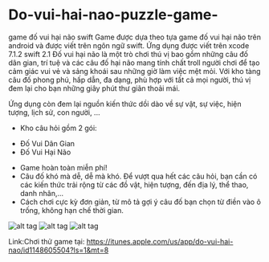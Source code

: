 # Do-vui-hai-nao-puzzle-game-
game đố vui hại não swift
 Game được dựa theo tựa game đố vui hại não trên android và được viết trên ngôn ngữ swift.
 Ứng dụng được viết trên xcode 7.1.2 swift 2.1
Đố vui hại não là một trò chơi thú vị bao gồm những câu đố dân gian, trí tuệ và các câu đố hại não mang tính chất troll người chơi để tạo cảm giác vui vẻ và sảng khoái sau những giờ làm việc mệt mỏi.
Với kho tàng câu đố phong phú, hấp dẫn, đa dạng, phù hợp với tất cả mọi người, thú vị đem lại cho bạn những giây phút thư giãn thoải mái.

Ứng dụng còn đem lại nguồn kiến thức dồi dào về sự vật, sự việc, hiện tượng, lịch sử, con người, ...

- Kho câu hỏi gồm 2 gói:
+ Đố Vui Dân Gian
+ Đố Vui Hại Não

- Game hoàn toàn miễn phí! 
- Câu đố khó mà dễ, dễ mà khó. Để vượt qua hết các câu hỏi, bạn cần có các kiến thức trải rộng từ các đồ vật, hiện tượng, đến địa lý, thể thao, danh nhân,...
- Cách chơi cực kỳ đơn giản, từ mô tả gợi ý câu đố bạn chọn từ điền vào ô trống, không hạn chế thời gian.

![alt tag](https://is1-ssl.mzstatic.com/image/thumb/Purple62/v4/ba/a1/9f/baa19f8f-de22-cbdc-ae03-51c1267b27de/pr_source.jpg/300x300bb.jpg?1477407897726)
![alt tag](https://is1-ssl.mzstatic.com/image/thumb/Purple62/v4/62/9d/2c/629d2cc4-fe7c-8b6e-e281-999dd33b0e0c/pr_source.jpg/300x300bb.jpg?1477407897729)
![alt tag](https://is1-ssl.mzstatic.com/image/thumb/Purple71/v4/f7/bf/65/f7bf659e-3089-475f-a46a-77b06eca22d6/pr_source.jpg/300x300bb.jpg?1477407897731)

Link:Chơi thử game tại: 
https://itunes.apple.com/us/app/do-vui-hai-nao/id1148605504?ls=1&mt=8



